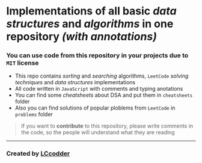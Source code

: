 # Implementations of all basic *data structures* and *algorithms* in one repository *(with annotations)*

### You can use code from this repository in your projects due to `MIT` license 

+ This repo contains *sorting* and *searching* algorithms, `LeetCode` *solving techniques* and *data structures* implementations
+ All code written in `JavaScript` with comments and typing anotations
+ You can find some *cheatsheets* about DSA and put them in `cheatsheets` folder
+ Also you can find solutions of popular ploblems from `LeetCode` in `problems` folder

> If you want to **contribute** to this repository, please write comments in the code, so the people will understand what they are reading
---
### Created by [LCcodder](https://github.com/LCcodder)